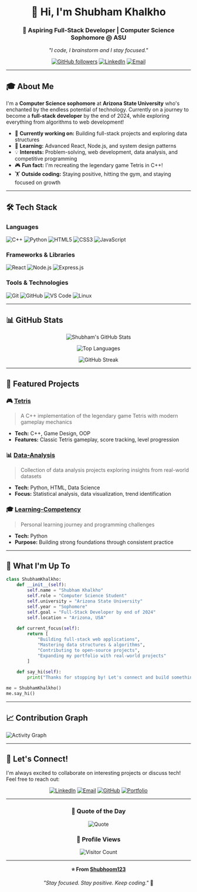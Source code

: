 <div align="center">
  
# 👋 Hi, I'm Shubham Khalkho

### 🚀 Aspiring Full-Stack Developer | Computer Science Sophomore @ ASU

*"I code, I brainstorm and I stay focused."*

[![GitHub followers](https://img.shields.io/github/followers/Shubhoom123?label=Follow&style=social)](https://github.com/Shubhoom123)
[![LinkedIn](https://img.shields.io/badge/LinkedIn-Connect-blue?style=flat&logo=linkedin)](https://www.linkedin.com/in/your-profile)
[![Email](https://img.shields.io/badge/Email-khalkho%40gmail.com-red?style=flat&logo=gmail)](mailto:khalkhoshubham03@gmail.com)

</div>

---

## 🎓 About Me

I'm a **Computer Science sophomore** at **Arizona State University** who's enchanted by the endless potential of technology. Currently on a journey to become a **full-stack developer** by the end of 2024, while exploring everything from algorithms to web development!

- 🔭 **Currently working on:** Building full-stack projects and exploring data structures
- 🌱 **Learning:** Advanced React, Node.js, and system design patterns
- 💡 **Interests:** Problem-solving, web development, data analysis, and competitive programming
- 🎮 **Fun fact:** I'm recreating the legendary game Tetris in C++!
- 🏋️ **Outside coding:** Staying positive, hitting the gym, and staying focused on growth

---

## 🛠️ Tech Stack

### Languages
![C++](https://img.shields.io/badge/C++-00599C?style=for-the-badge&logo=c%2B%2B&logoColor=white)
![Python](https://img.shields.io/badge/Python-3776AB?style=for-the-badge&logo=python&logoColor=white)
![HTML5](https://img.shields.io/badge/HTML5-E34F26?style=for-the-badge&logo=html5&logoColor=white)
![CSS3](https://img.shields.io/badge/CSS3-1572B6?style=for-the-badge&logo=css3&logoColor=white)
![JavaScript](https://img.shields.io/badge/JavaScript-F7DF1E?style=for-the-badge&logo=javascript&logoColor=black)

### Frameworks & Libraries
![React](https://img.shields.io/badge/React-20232A?style=for-the-badge&logo=react&logoColor=61DAFB)
![Node.js](https://img.shields.io/badge/Node.js-339933?style=for-the-badge&logo=nodedotjs&logoColor=white)
![Express.js](https://img.shields.io/badge/Express.js-000000?style=for-the-badge&logo=express&logoColor=white)

### Tools & Technologies
![Git](https://img.shields.io/badge/Git-F05032?style=for-the-badge&logo=git&logoColor=white)
![GitHub](https://img.shields.io/badge/GitHub-181717?style=for-the-badge&logo=github&logoColor=white)
![VS Code](https://img.shields.io/badge/VS_Code-007ACC?style=for-the-badge&logo=visual-studio-code&logoColor=white)
![Linux](https://img.shields.io/badge/Linux-FCC624?style=for-the-badge&logo=linux&logoColor=black)

---

## 📊 GitHub Stats

<div align="center">
  
![Shubham's GitHub Stats](https://github-readme-stats.vercel.app/api?username=Shubhoom123&show_icons=true&theme=tokyonight&hide_border=true&count_private=true)

![Top Languages](https://github-readme-stats.vercel.app/api/top-langs/?username=Shubhoom123&layout=compact&theme=tokyonight&hide_border=true)

![GitHub Streak](https://github-readme-streak-stats.herokuapp.com/?user=Shubhoom123&theme=tokyonight&hide_border=true)

</div>

---

## 🎯 Featured Projects

### 🎮 [Tetris](https://github.com/Shubhoom123/Tetris)
> A C++ implementation of the legendary game Tetris with modern gameplay mechanics
- **Tech:** C++, Game Design, OOP
- **Features:** Classic Tetris gameplay, score tracking, level progression

### 📊 [Data-Analysis](https://github.com/Shubhoom123/Data-Analysis)
> Collection of data analysis projects exploring insights from real-world datasets
- **Tech:** Python, HTML, Data Science
- **Focus:** Statistical analysis, data visualization, trend identification

### 🎓 [Learning-Competency](https://github.com/Shubhoom123/Learning-Competency)
> Personal learning journey and programming challenges
- **Tech:** Python
- **Purpose:** Building strong foundations through consistent practice

---

## 🌟 What I'm Up To
```python
class ShubhamKhalkho:
    def __init__(self):
        self.name = "Shubham Khalkho"
        self.role = "Computer Science Student"
        self.university = "Arizona State University"
        self.year = "Sophomore"
        self.goal = "Full-Stack Developer by end of 2024"
        self.location = "Arizona, USA"
        
    def current_focus(self):
        return [
            "Building full-stack web applications",
            "Mastering data structures & algorithms",
            "Contributing to open-source projects",
            "Expanding my portfolio with real-world projects"
        ]
    
    def say_hi(self):
        print("Thanks for stopping by! Let's connect and build something amazing together!")

me = ShubhamKhalkho()
me.say_hi()
```

---

## 📈 Contribution Graph

![Activity Graph](https://github-readme-activity-graph.vercel.app/graph?username=Shubhoom123&theme=tokyo-night&hide_border=true)

---

## 💼 Let's Connect!

I'm always excited to collaborate on interesting projects or discuss tech! Feel free to reach out:

<div align="center">

[![LinkedIn](https://img.shields.io/badge/LinkedIn-0077B5?style=for-the-badge&logo=linkedin&logoColor=white)](https://www.linkedin.com/in/your-profile)
[![Email](https://img.shields.io/badge/Gmail-D14836?style=for-the-badge&logo=gmail&logoColor=white)](mailto:khalkhoshubham03@gmail.com)
[![GitHub](https://img.shields.io/badge/GitHub-100000?style=for-the-badge&logo=github&logoColor=white)](https://github.com/Shubhoom123)
[![Portfolio](https://img.shields.io/badge/Portfolio-FF5722?style=for-the-badge&logo=todoist&logoColor=white)](https://your-portfolio.com)

</div>

---

<div align="center">

### 💭 Quote of the Day
![Quote](https://quotes-github-readme.vercel.app/api?type=horizontal&theme=tokyonight)

### 👀 Profile Views
![Visitor Count](https://profile-counter.glitch.me/Shubhoom123/count.svg)

---

**⭐️ From [Shubhoom123](https://github.com/Shubhoom123)**

*"Stay focused. Stay positive. Keep coding."* 🚀

</div>
